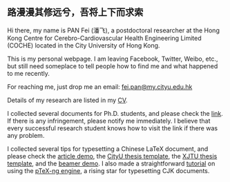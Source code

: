 ## 路漫漫其修远兮，吾将上下而求索

Hi there, my name is PAN Fei (潘飞), a postdoctoral researcher at the Hong Kong Centre for Cerebro-Cardiovascular Health Engineering Limited (COCHE) located in the City University of Hong Kong.

This is my personal webpage. I am leaving Facebook, Twitter, Weibo, etc., but still need someplace to tell people how to find me and what happened to me recently.

For reaching me, just drop me an email: fei.pan@my.cityu.edu.hk

Details of my research are listed in my [CV](https://raw.githubusercontent.com/fei-pan/fei_pan.github.io/master/FeiPAN_CV.pdf).

I collected several documents for Ph.D. students, and please check the [link](https://cryptpad.fr/drive/#/2/drive/view/skD-NRKvP2CLAuXha+b-XwLBAWPCc8Nuyek89eUZ7yg/). If there is any infringement, please notify me immediately. I believe that every successful research student knows how to visit the link if there was any problem.

I collected several tips for typesetting a Chinese LaTeX document, and please check the [article demo](https://www.overleaf.com/read/rjjrqfthgzkc), the [CityU thesis template](https://www.overleaf.com/read/mwpbypjxngvh), the [XJTU thesis template](https://www.overleaf.com/read/btmjxpfhjjwy), and the [beamer demo](https://www.overleaf.com/read/gxmhsftsyzbh). I also made a straightforward [tutorial](https://raw.githubusercontent.com/fei-pan/fei_pan.github.io/master/pLaTeX-ng.pdf) on using the [pTeX-ng engine](https://github.com/clerkma/ptex-ng), a rising star for typesetting CJK documents.
